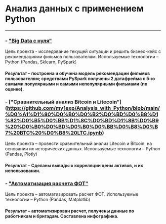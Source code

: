 # Анализ данных с применением Python
____

### - ["Big Data с нуля"](https://github.com/my1exp/Analysis_with_Python/blob/main/%D0%98%D1%82%D0%BE%D0%B3%D0%BE%D0%B2%D0%B0%D1%8F%20%D1%80%D0%B0%D0%B1%D0%BE%D1%82%D0%B0%20%22Big%20Data%20c%20%D0%BD%D1%83%D0%BB%D1%8F%22.ipynb)
Цель проекта - исследование текущей ситуации и решить бизнес-кейс с рекомендациями фильмов пользователям.
Используемые технологии – Python (Pandas, Sklearn, PySpark)
#### Результат – построена и обучена модель рекомендации фильмов пользователям; средствами PySpark получены 2 датафрейма с 5-ю самыми популярными и самыми непопулярными фильмами (по оценке).

### - ["Сравнительный анализ Bitcoin и Litecoin"] (https://github.com/my1exp/Analysis_with_Python/blob/main/%D0%A1%D1%80%D0%B0%D0%B2%D0%BD%D0%B8%D1%82%D0%B5%D0%BB%D1%8C%D0%BD%D1%8B%D0%B9%20%D0%B0%D0%BD%D0%B0%D0%BB%D0%B8%D0%B7%20BTC%20%D0%B8%20LTC.ipynb)
Цель проекта – провести сравнительный анализ Litecoin и Bitcoin, на основании их исторических данных.
Используемые технологии – Python (Pandas, Plotly)
#### Результат – Сделаны выводы о корреляции цены активов, и их использовании.

### - ["Автоматизация расчета ФОТ"](https://github.com/my1exp/Analysis_with_Python/blob/main/%D0%A7%D0%B0%D1%81%D1%8B_%D1%80%D0%B0%D0%B1%D0%BE%D1%82%D1%8B_%D0%9C%D0%B0%D0%B3%D0%BD%D0%B8%D1%82.ipynb)
Цель проекта – автоматизировать расчет ФОТ.
Используемые технологии – Python (Pandas, Matplotlib)
#### Результат – автоматизирован расчет, получены данные по работникам и бригадам. Составлена инфографика.



